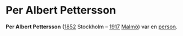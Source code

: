 # Per Albert Pettersson

**Per Albert Pettersson** ([1852](1852) Stockholm – [1917](1917) [Malmö](Malmö)) var en [person](person).
